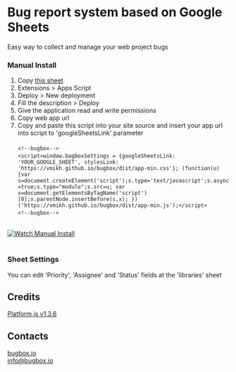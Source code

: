 # Bug report system based on Google Sheets
Easy way to collect and manage your web project bugs

### Manual Install

1. Copy <a href="https://docs.google.com/spreadsheets/d/1LypOCr8bA5WoSZPJF7C9ccuZR01zYfJO07qHg24L1Bw/copy" target="_blank">this sheet</a><br>
2. Extensions > Apps Script<br>
3. Deploy > New deployment<br>
4. Fill the description > Deploy<br>
5. Give the application read and write permissions<br>
6. Copy web app url<br>
7. Copy and paste this script into your site source and insert your app url into script to 'googleSheetsLink' parameter<br><br>
`<!--bugbox-->`<br>
`<script>window.bagboxSettings = {googleSheetsLink: 'YOUR_GOOGLE_SHEET', stylesLink: 'https://vmikh.github.io/bugbox/dist/app-min.css'}; (function(u){var s=document.createElement('script');s.type='text/javascript';s.async=true;s.type="module";s.src=u; var x=document.getElementsByTagName('script')[0];x.parentNode.insertBefore(s,x); })('https://vmikh.github.io/bugbox/dist/app-min.js');</script>`<br>
`<!--bugbox-->`<br><br>

[![Watch Manual Install](https://habrastorage.org/webt/jr/mc/pw/jrmcpwevamxcy6cljii54szep90.png)](https://vmikh.github.io/bugbox/tutorial)<br><br>

### Sheet Settings
You can edit 'Priority', 'Assignee' and 'Status' fields at the 'libraries' sheet

## Credits
[Platform.js v1.3.6](https://github.com/bestiejs/platform.js/)

## Contacts
[bugbox.io](https://bugbox.io/)<br>
[info@bugbox.io](info@bugbox.io)